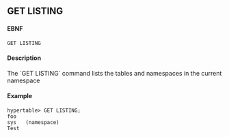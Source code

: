 GET LISTING
-----------
#### EBNF

    GET LISTING 

#### Description
<p>
The `GET LISTING` command lists the tables and namespaces in the current namespace 

#### Example

    hypertable> GET LISTING;
    foo
    sys   (namespace)
    Test
